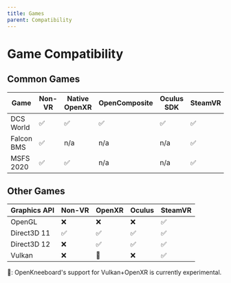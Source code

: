 ```yaml
---
title: Games
parent: Compatibility
---
```


# Game Compatibility

## Common Games

| Game | Non-VR | Native OpenXR | OpenComposite | Oculus SDK | SteamVR |
|------|--------|---------------|---------------|------------|---------|
| DCS World | ✅ | ✅ | ✅ | ✅ | ✅ |
| Falcon BMS | ✅ | n/a | n/a | n/a | ✅ |
| MSFS 2020  | ✅ | ✅ | n/a | n/a | ✅ |

## Other Games

| Graphics API | Non-VR | OpenXR | Oculus | SteamVR |
| -------------|--------|--------|--------|---------|
| OpenGL       | ❌ | ❌ | ❌ | ✅ |
| Direct3D 11  | ✅ | ✅ | ✅ | ✅ |
| Direct3D 12  | ❌ | ✅ | ✅ | ✅ |
| Vulkan       | ❌ | 🧪 | ❌ | ✅ |

🧪: OpenKneeboard's support for Vulkan+OpenXR is currently experimental.